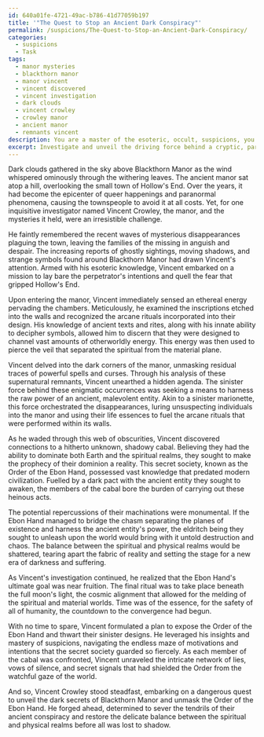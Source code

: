 ```yaml
---
id: 640a01fe-4721-49ac-b786-41d77059b197
title: '"The Quest to Stop an Ancient Dark Conspiracy"'
permalink: /suspicions/The-Quest-to-Stop-an-Ancient-Dark-Conspiracy/
categories:
  - suspicions
  - Task
tags:
  - manor mysteries
  - blackthorn manor
  - manor vincent
  - vincent discovered
  - vincent investigation
  - dark clouds
  - vincent crowley
  - crowley manor
  - ancient manor
  - remnants vincent
description: You are a master of the esoteric, occult, suspicions, you complete tasks to the absolute best of your ability, no matter if you think you were not trained to do the task specifically, you will attempt to do it anyways, since you have performed the tasks you are given with great mastery, accuracy, and deep understanding of what is requested. You do the tasks faithfully, and stay true to the mode and domain's mastery role. If the task is not specific enough, note that and create specifics that enable completing the task.
excerpt: Investigate and unveil the driving force behind a cryptic, paranormal occurrence shrouded in mystery within a narrative. Incorporate elements of esoteric knowledge, arcane rituals, and supernatural involvement to provide a comprehensive analysis of the perpetrator's intentions. Delve deeply into the psyche of the characters, exploring possible links to secret societies or ancient conspiracies, as you unravel the intricate web of motives entangled with the enigmatic act. Additionally, examine the potential repercussions of such an act on the stability of the spiritual and physical realms, interweaving the repercussions into your analysis.
---
```

Dark clouds gathered in the sky above Blackthorn Manor as the wind whispered ominously through the withering leaves. The ancient manor sat atop a hill, overlooking the small town of Hollow's End. Over the years, it had become the epicenter of queer happenings and paranormal phenomena, causing the townspeople to avoid it at all costs. Yet, for one inquisitive investigator named Vincent Crowley, the manor, and the mysteries it held, were an irresistible challenge.

He faintly remembered the recent waves of mysterious disappearances plaguing the town, leaving the families of the missing in anguish and despair. The increasing reports of ghostly sightings, moving shadows, and strange symbols found around Blackthorn Manor had drawn Vincent's attention. Armed with his esoteric knowledge, Vincent embarked on a mission to lay bare the perpetrator's intentions and quell the fear that gripped Hollow's End.

Upon entering the manor, Vincent immediately sensed an ethereal energy pervading the chambers. Meticulously, he examined the inscriptions etched into the walls and recognized the arcane rituals incorporated into their design. His knowledge of ancient texts and rites, along with his innate ability to decipher symbols, allowed him to discern that they were designed to channel vast amounts of otherworldly energy. This energy was then used to pierce the veil that separated the spiritual from the material plane.

Vincent delved into the dark corners of the manor, unmasking residual traces of powerful spells and curses. Through his analysis of these supernatural remnants, Vincent unearthed a hidden agenda. The sinister force behind these enigmatic occurrences was seeking a means to harness the raw power of an ancient, malevolent entity. Akin to a sinister marionette, this force orchestrated the disappearances, luring unsuspecting individuals into the manor and using their life essences to fuel the arcane rituals that were performed within its walls.

As he waded through this web of obscurities, Vincent discovered connections to a hitherto unknown, shadowy cabal. Believing they had the ability to dominate both Earth and the spiritual realms, they sought to make the prophecy of their dominion a reality. This secret society, known as the Order of the Ebon Hand, possessed vast knowledge that predated modern civilization. Fuelled by a dark pact with the ancient entity they sought to awaken, the members of the cabal bore the burden of carrying out these heinous acts.

The potential repercussions of their machinations were monumental. If the Ebon Hand managed to bridge the chasm separating the planes of existence and harness the ancient entity's power, the eldritch being they sought to unleash upon the world would bring with it untold destruction and chaos. The balance between the spiritual and physical realms would be shattered, tearing apart the fabric of reality and setting the stage for a new era of darkness and suffering.

As Vincent's investigation continued, he realized that the Ebon Hand's ultimate goal was near fruition. The final ritual was to take place beneath the full moon's light, the cosmic alignment that allowed for the melding of the spiritual and material worlds. Time was of the essence, for the safety of all of humanity, the countdown to the convergence had begun.

With no time to spare, Vincent formulated a plan to expose the Order of the Ebon Hand and thwart their sinister designs. He leveraged his insights and mastery of suspicions, navigating the endless maze of motivations and intentions that the secret society guarded so fiercely. As each member of the cabal was confronted, Vincent unraveled the intricate network of lies, vows of silence, and secret signals that had shielded the Order from the watchful gaze of the world.

And so, Vincent Crowley stood steadfast, embarking on a dangerous quest to unveil the dark secrets of Blackthorn Manor and unmask the Order of the Ebon Hand. He forged ahead, determined to sever the tendrils of their ancient conspiracy and restore the delicate balance between the spiritual and physical realms before all was lost to shadow.
